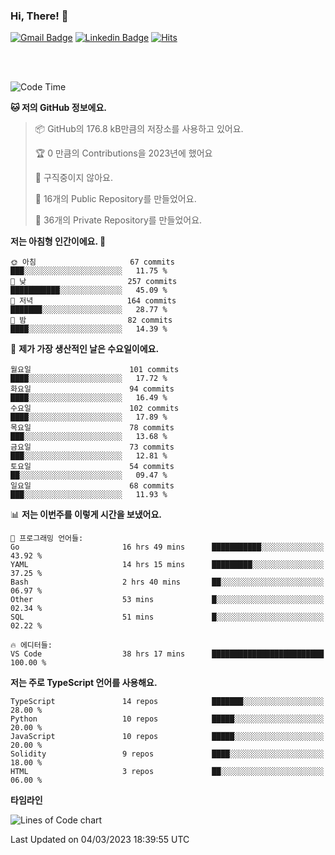 ### Hi, There! 👋


[![Gmail Badge](https://img.shields.io/badge/-725psh@gmail.com-c14438?style=flat&logo=Gmail&logoColor=white&link=mailto:725psh@gmail.com)](mailto:725psh@gmail.com) 
[![Linkedin Badge](https://img.shields.io/badge/-soohanpark-0072b1?style=flat&logo=Linkedin&logoColor=white&link=https://www.linkedin.com/in/soohanpark/)](https://www.linkedin.com/in/soohanpark/) 
[![Hits](https://hits.seeyoufarm.com/api/count/incr/badge.svg?url=https%3A%2F%2Fgithub.com%2FSoohan-Park&count_bg=%23000000&title_bg=%23828282&icon=gradle.svg&icon_color=%23FFFFFF&title=Visited&edge_flat=false)](https://hits.seeyoufarm.com)  

<br />
<br />

<!--START_SECTION:waka-->
![Code Time](http://img.shields.io/badge/Code%20Time-635%20hrs%2047%20mins-blue)

**🐱 저의 GitHub 정보에요.** 

> 📦 GitHub의 176.8 kB만큼의 저장소를 사용하고 있어요. 
 > 
> 🏆 0 만큼의 Contributions을 2023년에 했어요
 > 
> 🚫 구직중이지 않아요.
 > 
> 📜 16개의 Public Repository를 만들었어요. 
 > 
> 🔑 36개의 Private Repository를 만들었어요. 
 > 
**저는 아침형 인간이에요. 🐤** 

```text
🌞 아침                     67 commits          ███░░░░░░░░░░░░░░░░░░░░░░   11.75 % 
🌆 낮　                     257 commits         ███████████░░░░░░░░░░░░░░   45.09 % 
🌃 저녁                     164 commits         ███████░░░░░░░░░░░░░░░░░░   28.77 % 
🌙 밤　                     82 commits          ████░░░░░░░░░░░░░░░░░░░░░   14.39 % 
```
📅 **제가 가장 생산적인 날은 수요일이에요.** 

```text
월요일                      101 commits         ████░░░░░░░░░░░░░░░░░░░░░   17.72 % 
화요일                      94 commits          ████░░░░░░░░░░░░░░░░░░░░░   16.49 % 
수요일                      102 commits         ████░░░░░░░░░░░░░░░░░░░░░   17.89 % 
목요일                      78 commits          ███░░░░░░░░░░░░░░░░░░░░░░   13.68 % 
금요일                      73 commits          ███░░░░░░░░░░░░░░░░░░░░░░   12.81 % 
토요일                      54 commits          ██░░░░░░░░░░░░░░░░░░░░░░░   09.47 % 
일요일                      68 commits          ███░░░░░░░░░░░░░░░░░░░░░░   11.93 % 
```


📊 **저는 이번주를 이렇게 시간을 보냈어요.** 

```text
💬 프로그래밍 언어들: 
Go                       16 hrs 49 mins      ███████████░░░░░░░░░░░░░░   43.92 % 
YAML                     14 hrs 15 mins      █████████░░░░░░░░░░░░░░░░   37.25 % 
Bash                     2 hrs 40 mins       ██░░░░░░░░░░░░░░░░░░░░░░░   06.97 % 
Other                    53 mins             █░░░░░░░░░░░░░░░░░░░░░░░░   02.34 % 
SQL                      51 mins             █░░░░░░░░░░░░░░░░░░░░░░░░   02.22 % 

🔥 에디터들: 
VS Code                  38 hrs 17 mins      █████████████████████████   100.00 % 
```

**저는 주로 TypeScript 언어를 사용해요.** 

```text
TypeScript               14 repos            ███████░░░░░░░░░░░░░░░░░░   28.00 % 
Python                   10 repos            █████░░░░░░░░░░░░░░░░░░░░   20.00 % 
JavaScript               10 repos            █████░░░░░░░░░░░░░░░░░░░░   20.00 % 
Solidity                 9 repos             ████░░░░░░░░░░░░░░░░░░░░░   18.00 % 
HTML                     3 repos             ██░░░░░░░░░░░░░░░░░░░░░░░   06.00 % 
```



**타임라인**

![Lines of Code chart](https://raw.githubusercontent.com/Soohan-Park/Soohan-Park/master/assets/bar_graph.png)


 Last Updated on 04/03/2023 18:39:55 UTC
<!--END_SECTION:waka-->
